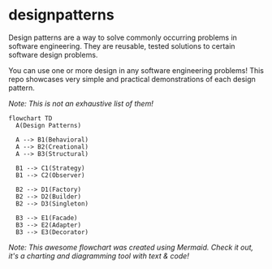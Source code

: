 # designpatterns

Design patterns are a way to solve commonly occurring problems in software engineering. They are reusable, tested solutions to certain
software design problems. 

You can use one or more design in any software engineering problems! This repo showcases very simple and practical
demonstrations of each design pattern. 

_Note: This is not an exhaustive list of them!_

```mermaid
flowchart TD
  A(Design Patterns)
    
  A --> B1(Behavioral)
  A --> B2(Creational)
  A --> B3(Structural)

  B1 --> C1(Strategy)
  B1 --> C2(Observer)

  B2 --> D1(Factory)
  B2 --> D2(Builder)
  B2 --> D3(Singleton)

  B3 --> E1(Facade)
  B3 --> E2(Adapter)
  B3 --> E3(Decorator)
```
_Note: This awesome flowchart was created using Mermaid. Check it out, it's a charting and diagramming tool with text & code!_
